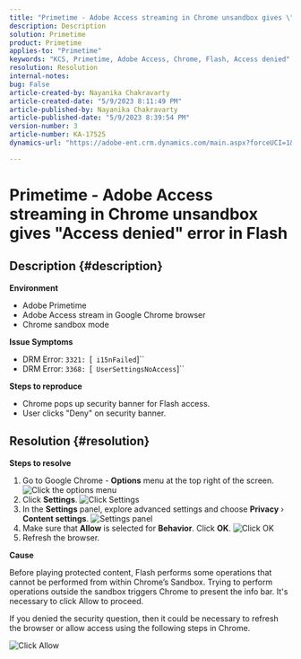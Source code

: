 ```yaml
---
title: "Primetime - Adobe Access streaming in Chrome unsandbox gives \"Access denied\" error in Flash"
description: Description
solution: Primetime
product: Primetime
applies-to: "Primetime"
keywords: "KCS, Primetime, Adobe Access, Chrome, Flash, Access denied"
resolution: Resolution
internal-notes: 
bug: False
article-created-by: Nayanika Chakravarty
article-created-date: "5/9/2023 8:11:49 PM"
article-published-by: Nayanika Chakravarty
article-published-date: "5/9/2023 8:39:54 PM"
version-number: 3
article-number: KA-17525
dynamics-url: "https://adobe-ent.crm.dynamics.com/main.aspx?forceUCI=1&pagetype=entityrecord&etn=knowledgearticle&id=e1a21bb9-a5ee-ed11-8849-6045bd006b3d"

---
```

# Primetime - Adobe Access streaming in Chrome unsandbox gives "Access denied" error in Flash

## Description {#description}


<b>Environment</b>

- Adobe Primetime
- Adobe Access stream in Google Chrome browser
- Chrome sandbox mode


<b>Issue Symptoms</b>

- DRM Error: `3321: `[` i15nFailed`]``
- DRM Error: `3368: `[` UserSettingsNoAccess`]``


<b>Steps to reproduce</b>

- Chrome pops up security banner for Flash access.
- User clicks "Deny" on security banner.



## Resolution {#resolution}


<b>Steps to resolve</b>

1. Go to Google Chrome - <b>Options</b> menu at the top right of the screen.<br>    ![Click the options menu](https://helpx.adobe.com/content/dam/help/en/adobe-access/kb/error-3321/jcr%3acontent/main-pars/procedure/proc_par/step_0/step_par/image/setting_menu.png "Click the options menu")
2. Click <b>Settings</b>.    ![Click Settings](https://helpx.adobe.com/content/dam/help/en/adobe-access/kb/error-3321/jcr%3acontent/main-pars/procedure/proc_par/step_1/step_par/image/3.jpg "Click Settings")
3. In the <b>Settings</b> panel, explore advanced settings and choose <b>Privacy</b> › <b>Content settings</b>.    ![Settings panel](https://helpx.adobe.com/content/dam/help/en/adobe-access/kb/error-3321/jcr%3acontent/main-pars/procedure/proc_par/step_2/step_par/image/5.jpg "Settings panel")
4. Make sure that <b>Allow</b> is selected for <b>Behavior</b>. Click <b>OK</b>.    ![Click OK](https://helpx.adobe.com/content/dam/help/en/adobe-access/kb/error-3321/jcr%3acontent/main-pars/procedure/proc_par/step_3/step_par/image/unsandbox_settings.png "Click OK")
5. Refresh the browser.


<b>Cause</b>

Before playing protected content, Flash performs some operations that cannot be performed from within Chrome’s Sandbox. Trying to perform operations outside the sandbox triggers Chrome to present the info bar. It's necessary to click Allow to proceed.

If you denied the security question, then it could be necessary to refresh the browser or allow access using the following steps in Chrome.

![Click Allow](https://helpx.adobe.com/content/dam/help/en/adobe-access/kb/error-3321/jcr%3acontent/main-pars/image/chrome_infobar.png "Click Allow")
